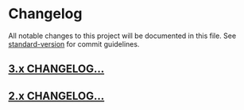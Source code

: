 # Changelog

All notable changes to this project will be documented in this file. See
[standard-version](https://github.com/conventional-changelog/standard-version) for commit guidelines.

## [3.x CHANGELOG...](https://taiga-ui.dev/v3/changelog)

## [2.x CHANGELOG...](https://taiga-ui.dev/v2/changelog)
